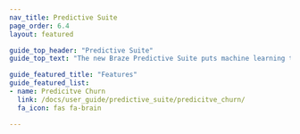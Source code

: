 ```yaml
---
nav_title: Predictive Suite
page_order: 6.4
layout: featured

guide_top_header: "Predictive Suite"
guide_top_text: "The new Braze Predictive Suite puts machine learning tools in the hands of marketers, enabling them to effectively leverage and act on data seamlessly within the Braze platform. The first feature in the new Braze Predictive Suite, Predictive Churn, will give marketers the power to define what churn means for their business and generate predictions to increase retention. Plus, with our fast lane to value, you don't need any help from data scientists, engineers, or analysts to get your predictions up and running."

guide_featured_title: "Features"
guide_featured_list:
- name: Predicitve Churn
  link: /docs/user_guide/predictive_suite/predicitve_churn/
  fa_icon: fas fa-brain

---
```


